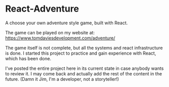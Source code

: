 # React-Adventure
A choose your own adventure style game, built with React.

The game can be played on my website at: https://www.tomdaviesdevelopment.com/adventure/

The game itself is not complete, but all the systems and react infrastructure is done. I started this project to practice and gain experience with React, which has been done.

I've posted the entire project here in its current state in case anybody wants to review it. I may come back and actually add the rest of the content in the future.
(Damn it Jim, I'm a developer, not a storyteller!)
